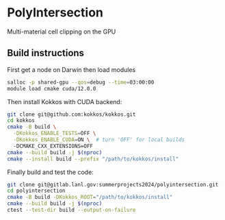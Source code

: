# PolyIntersection

Multi-material cell clipping on the GPU

## Build instructions

First get a node on Darwin then load modules

```sh
salloc -p shared-gpu --qos=debug --time=03:00:00
module load cmake cuda/12.0.0
```

Then install Kokkos with CUDA backend:

```sh
git clone git@github.com:kokkos/kokkos.git
cd kokkos
cmake -B build \
  -DKokkos_ENABLE_TESTS=OFF \
  -DKokkos_ENABLE_CUDA=ON \  # turn 'OFF' for local builds
  -DCMAKE_CXX_EXTENSIONS=OFF
cmake --build build -j $(nproc)
cmake --install build --prefix "/path/to/kokkos/install"
```

Finally build and test the code:

```sh
git clone git@gitlab.lanl.gov:summerprojects2024/polyintersection.git
cd polyintersection
cmake -B build -DKokkos_ROOT="/path/to/kokkos/install"
cmake --build build -j $(nproc) 
ctest --test-dir build --output-on-failure 
```

